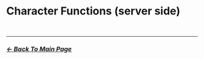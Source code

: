 # Character Functions (server side)

<br>
<hr>

### [_*<- Back To Main Page*_](https://github.com/5Pixel-FiveM/px-base#documentation-refrences)